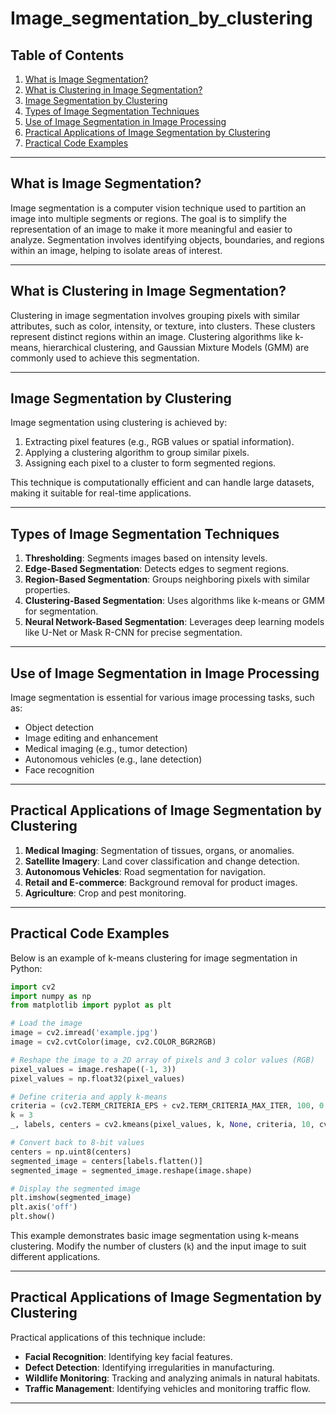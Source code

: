 # Image_segmentation_by_clustering

## Table of Contents
1. [What is Image Segmentation?](#what-is-image-segmentation)
2. [What is Clustering in Image Segmentation?](#what-is-clustering-in-image-segmentation)
3. [Image Segmentation by Clustering](#image-segmentation-by-clustering)
4. [Types of Image Segmentation Techniques](#types-of-image-segmentation-techniques)
5. [Use of Image Segmentation in Image Processing](#use-of-image-segmentation-in-image-processing)
6. [Practical Applications of Image Segmentation by Clustering](#practical-applications-of-image-segmentation-by-clustering)
7. [Practical Code Examples](#practical-code-examples)

---

## What is Image Segmentation?
Image segmentation is a computer vision technique used to partition an image into multiple segments or regions. The goal is to simplify the representation of an image to make it more meaningful and easier to analyze. Segmentation involves identifying objects, boundaries, and regions within an image, helping to isolate areas of interest.

---

## What is Clustering in Image Segmentation?
Clustering in image segmentation involves grouping pixels with similar attributes, such as color, intensity, or texture, into clusters. These clusters represent distinct regions within an image. Clustering algorithms like k-means, hierarchical clustering, and Gaussian Mixture Models (GMM) are commonly used to achieve this segmentation.

---

## Image Segmentation by Clustering
Image segmentation using clustering is achieved by:
1. Extracting pixel features (e.g., RGB values or spatial information).
2. Applying a clustering algorithm to group similar pixels.
3. Assigning each pixel to a cluster to form segmented regions.

This technique is computationally efficient and can handle large datasets, making it suitable for real-time applications.

---

## Types of Image Segmentation Techniques
1. **Thresholding**: Segments images based on intensity levels.
2. **Edge-Based Segmentation**: Detects edges to segment regions.
3. **Region-Based Segmentation**: Groups neighboring pixels with similar properties.
4. **Clustering-Based Segmentation**: Uses algorithms like k-means or GMM for segmentation.
5. **Neural Network-Based Segmentation**: Leverages deep learning models like U-Net or Mask R-CNN for precise segmentation.

---

## Use of Image Segmentation in Image Processing
Image segmentation is essential for various image processing tasks, such as:
- Object detection
- Image editing and enhancement
- Medical imaging (e.g., tumor detection)
- Autonomous vehicles (e.g., lane detection)
- Face recognition

---

## Practical Applications of Image Segmentation by Clustering
1. **Medical Imaging**: Segmentation of tissues, organs, or anomalies.
2. **Satellite Imagery**: Land cover classification and change detection.
3. **Autonomous Vehicles**: Road segmentation for navigation.
4. **Retail and E-commerce**: Background removal for product images.
5. **Agriculture**: Crop and pest monitoring.

---

## Practical Code Examples
Below is an example of k-means clustering for image segmentation in Python:

```python
import cv2
import numpy as np
from matplotlib import pyplot as plt

# Load the image
image = cv2.imread('example.jpg')
image = cv2.cvtColor(image, cv2.COLOR_BGR2RGB)

# Reshape the image to a 2D array of pixels and 3 color values (RGB)
pixel_values = image.reshape((-1, 3))
pixel_values = np.float32(pixel_values)

# Define criteria and apply k-means
criteria = (cv2.TERM_CRITERIA_EPS + cv2.TERM_CRITERIA_MAX_ITER, 100, 0.2)
k = 3
_, labels, centers = cv2.kmeans(pixel_values, k, None, criteria, 10, cv2.KMEANS_RANDOM_CENTERS)

# Convert back to 8-bit values
centers = np.uint8(centers)
segmented_image = centers[labels.flatten()]
segmented_image = segmented_image.reshape(image.shape)

# Display the segmented image
plt.imshow(segmented_image)
plt.axis('off')
plt.show()
```

This example demonstrates basic image segmentation using k-means clustering. Modify the number of clusters (`k`) and the input image to suit different applications.

---

## Practical Applications of Image Segmentation by Clustering
Practical applications of this technique include:
- **Facial Recognition**: Identifying key facial features.
- **Defect Detection**: Identifying irregularities in manufacturing.
- **Wildlife Monitoring**: Tracking and analyzing animals in natural habitats.
- **Traffic Management**: Identifying vehicles and monitoring traffic flow.

---

